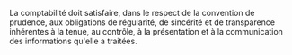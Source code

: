 La comptabilité doit satisfaire, dans le respect de la convention de prudence, aux obligations de régularité, de
sincérité et de transparence inhérentes à la tenue, au contrôle, à la présentation et à la communication des
informations qu'elle a traitées.